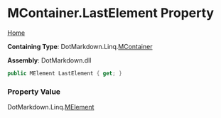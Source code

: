 # MContainer\.LastElement Property

[Home](../../../../README.md)

**Containing Type**: DotMarkdown\.Linq\.[MContainer](../README.md)

**Assembly**: DotMarkdown\.dll

```csharp
public MElement LastElement { get; }
```

### Property Value

DotMarkdown\.Linq\.[MElement](../../MElement/README.md)

